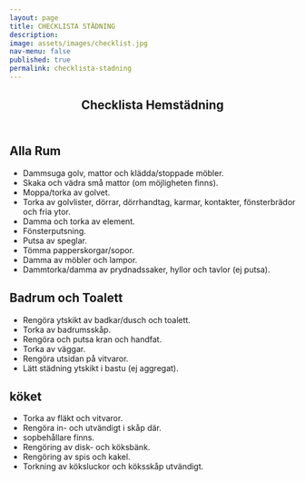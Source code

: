 ```yaml
---
layout: page
title: CHECKLISTA STÄDNING
description: 
image: assets/images/checklist.jpg
nav-menu: false
published: true
permalink: checklista-stadning
---
```


<section id="three">
	<div class="inner">
		<header class="major">
			<h2>Checklista Hemstädning</h2>
		</header>
		<h2>Alla Rum</h2>
		<ul>
			<li>Dammsuga golv, mattor och klädda/stoppade möbler.</li>
      <li>Skaka och vädra små mattor (om möjligheten finns).</li>
      <li>Moppa/torka av golvet.</li>
      <li>Torka av golvlister, dörrar, dörrhandtag, karmar, kontakter, fönsterbrädor och fria ytor.</li>
      <li>Damma och torka av element.</li>
      <li>Fönsterputsning.</li>
      <li>Putsa av speglar.</li>
      <li>Tömma papperskorgar/sopor.</li>
      <li>Damma av möbler och lampor.</li>
      <li>Dammtorka/damma av prydnadssaker, hyllor och tavlor (ej putsa).</li>
		</ul>
                <h2>Badrum och Toalett</h2>
		<ul>
<li>Rengöra ytskikt av badkar/dusch och toalett.</li>
<li>Torka av badrumsskåp.</li>
<li>Rengöra och putsa kran och handfat.</li>
<li>Torka av väggar.</li>
<li>Rengöra utsidan på vitvaror.</li>
<li>Lätt städning ytskikt i bastu (ej aggregat).</li>
    </ul>
        <h2>köket</h2>
		<ul>
<li>Torka av fläkt och vitvaror.</li>
<li>Rengöra in- och utvändigt i skåp där.</li>
<li>sopbehållare finns.</li>
<li>Rengöring av disk- och köksbänk.</li>
<li>Rengöring av spis och kakel.</li>
<li>Torkning av köksluckor och köksskåp utvändigt.</li>
    </ul>
	</div>
</section>
